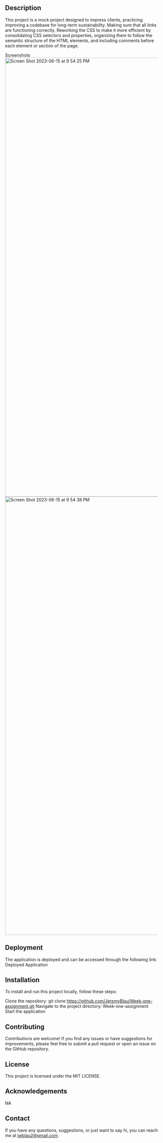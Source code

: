## Description
This project is a mock project designed to impress clients, practicing improving a codebase for long-term sustainability. Making sure that all links are functioning correctly. Reworking the CSS to make it more efficient by consolidating CSS selectors and properties, organizing them to follow the semantic structure of the HTML elements, and including comments before each element or section of the page.

Screenshots
<img width="1439" alt="Screen Shot 2023-06-15 at 9 54 25 PM" src="https://github.com/JeremyBlau/Week-one-assignment/assets/134236414/7e0f5c8d-5405-4a7b-acc4-18d8706e95dd">
<img width="1438" alt="Screen Shot 2023-06-15 at 9 54 38 PM" src="https://github.com/JeremyBlau/Week-one-assignment/assets/134236414/92cc8c1a-bd6d-48ad-bbf1-b26cd0a0ca11">


## Deployment
The application is deployed and can be accessed through the following link: Deployed Application

## Installation
To install and run this project locally, follow these steps:

Clone the repository: git clone https://github.com/JeremyBlau/Week-one-assignment.git
Navigate to the project directory: Week-one-assignment
Start the application

## Contributing
Contributions are welcome! If you find any issues or have suggestions for improvements, please feel free to submit a pull request or open an issue on the GitHub repository.

## License
This project is licensed under the MIT LICENSE.

## Acknowledgements
NA

## Contact
If you have any questions, suggestions, or just want to say hi, you can reach me at jwblau2@gmail.com.

